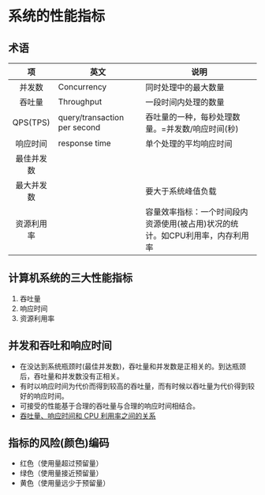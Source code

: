# 系统的性能指标

## 术语
| 项 | 英文 | 说明 |
| :-: | - | - |
| 并发数 | Concurrency | 同时处理中的最大数量 |
| 吞吐量 | Throughput | 一段时间内处理的数量 |
| QPS(TPS) | query/transaction per second | 吞吐量的一种，每秒处理数量。=并发数/响应时间(秒) |
| 响应时间 | response time | 单个处理的平均响应时间 |
| 最佳并发数 |  |  |
| 最大并发数 |  | 要大于系统峰值负载 |
| 资源利用率 |  | 容量效率指标：一个时间段内资源使用(被占用)状况的统计。如CPU利用率，内存利用率 |

## 计算机系统的三大性能指标
1. 吞吐量
1. 响应时间
1. 资源利用率

## 并发和吞吐和响应时间
* 在没达到系统瓶颈时(最佳并发数)，吞吐量和并发数是正相关的。到达瓶颈后，吞吐量和并发数没有正相关。
* 有时以响应时间为代价而得到较高的吞吐量，而有时候以吞吐量为代价得到较好的响应时间。
* 可接受的性能基于合理的吞吐量与合理的响应时间相结合。
* [吞吐量、响应时间和 CPU 利用率之间的关系](https://blog.csdn.net/wowotuo/article/details/86617685)

## 指标的风险(颜色)编码
* 红色（使用量超过预留量）
* 绿色（使用量接近预留量）
* 黄色（使用量远少于预留量）
